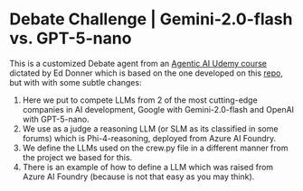 # Debate Challenge | Gemini-2.0-flash vs. GPT-5-nano

This is a customized Debate agent from an [Agentic AI Udemy course](https://www.udemy.com/course/the-complete-agentic-ai-engineering-course/?srsltid=AfmBOoqWwA_Ja04s6gKZgCrD87nAeo5gzqASLcFFjzoHcAUcXM2S6gHq&couponCode=KEEPLEARNINGOCTA) dictated by Ed Donner which is based on the one developed on this [repo](https://github.com/ed-donner/agents/tree/main/3_crew/debate/src/debate), but with with some subtle changes:

1) Here we put to compete LLMs from 2 of the most cutting-edge companies in AI development, Google with Gemini-2.0-flash and OpenAI with GPT-5-nano.
2) We use as a judge a reasoning LLM (or SLM as its classified in some forums) which is Phi-4-reasoning, deployed from Azure AI Foundry.
3) We define the LLMs used on the crew.py file in a different manner from the project we based for this.
4) There is an example of how to define a LLM which was raised from Azure AI Foundry (because is not that easy as you may think). 
